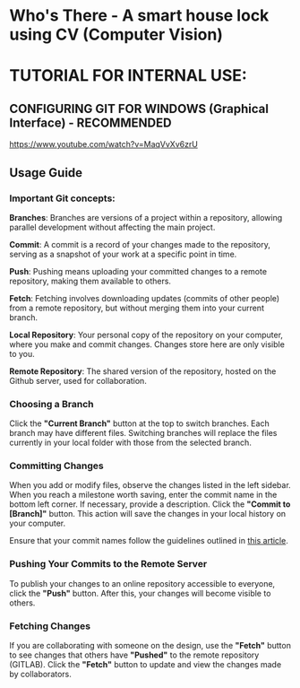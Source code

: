 # Who's There - A smart house lock using CV (Computer Vision)


# TUTORIAL FOR INTERNAL USE:
## CONFIGURING GIT FOR WINDOWS (Graphical Interface) - RECOMMENDED

https://www.youtube.com/watch?v=MaqVvXv6zrU

## Usage Guide

### Important Git concepts:

**Branches**: Branches are versions of a project within a repository, allowing parallel development without affecting the main project.

**Commit**: A commit is a record of your changes made to the repository, serving as a snapshot of your work at a specific point in time.

**Push**: Pushing means uploading your committed changes to a remote repository, making them available to others.

**Fetch**: Fetching involves downloading updates (commits of other people) from a remote repository, but without merging them into your current branch.

**Local Repository**: Your personal copy of the repository on your computer, where you make and commit changes. Changes store here are only visible to you.

**Remote Repository**: The shared version of the repository, hosted on the Github server, used for collaboration.

### Choosing a Branch

Click the **"Current Branch"** button at the top to switch branches. Each branch may have different files. Switching branches will replace the files currently in your local folder with those from the selected branch.

### Committing Changes

When you add or modify files, observe the changes listed in the left sidebar. When you reach a milestone worth saving, enter the commit name in the bottom left corner. If necessary, provide a description. Click the **"Commit to [Branch]"** button. This action will save the changes in your local history on your computer.

Ensure that your commit names follow the guidelines outlined in [this article](https://cbea.ms/git-commit/).

### Pushing Your Commits to the Remote Server

To publish your changes to an online repository accessible to everyone, click the **"Push"** button. After this, your changes will become visible to others.

### Fetching Changes

If you are collaborating with someone on the design, use the **"Fetch"** button to see changes that others have **"Pushed"** to the remote repository (GITLAB). Click the **"Fetch"** button to update and view the changes made by collaborators.
